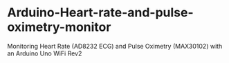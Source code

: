 # Arduino-Heart-rate-and-pulse-oximetry-monitor
Monitoring Heart Rate (AD8232 ECG) and Pulse Oximetry (MAX30102) with an Arduino Uno WiFi Rev2
